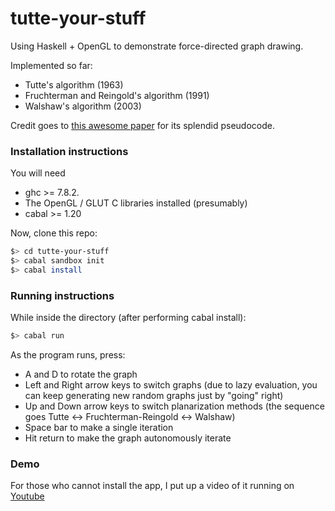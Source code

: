 # tutte-your-stuff

Using Haskell + OpenGL to demonstrate force-directed graph drawing.

Implemented so far:
* Tutte's algorithm (1963)
* Fruchterman and Reingold's algorithm (1991)
* Walshaw's algorithm (2003)

Credit goes to [this awesome paper] for its splendid pseudocode.

### Installation instructions
You will need
* ghc >= 7.8.2.
* The OpenGL / GLUT C libraries installed (presumably)
* cabal >= 1.20

Now, clone this repo:
```sh
$> cd tutte-your-stuff
$> cabal sandbox init
$> cabal install
```

### Running instructions
While inside the directory (after performing cabal install):
```sh
$> cabal run
```

As the program runs, press:
* A and D to rotate the graph
* Left and Right arrow keys to switch graphs (due to lazy evaluation, you can keep generating new random graphs just by "going" right)
* Up and Down arrow keys to switch planarization methods (the sequence goes Tutte <-> Fruchterman-Reingold <-> Walshaw)
* Space bar to make a single iteration
* Hit return to make the graph autonomously iterate

### Demo
For those who cannot install the app, I put up a video of it running on [Youtube]

[this awesome paper]:https://cs.brown.edu/~rt/gdhandbook/chapters/force-directed.pdf
[Youtube]:http://youtu.be/uTGIY4P7A-8
